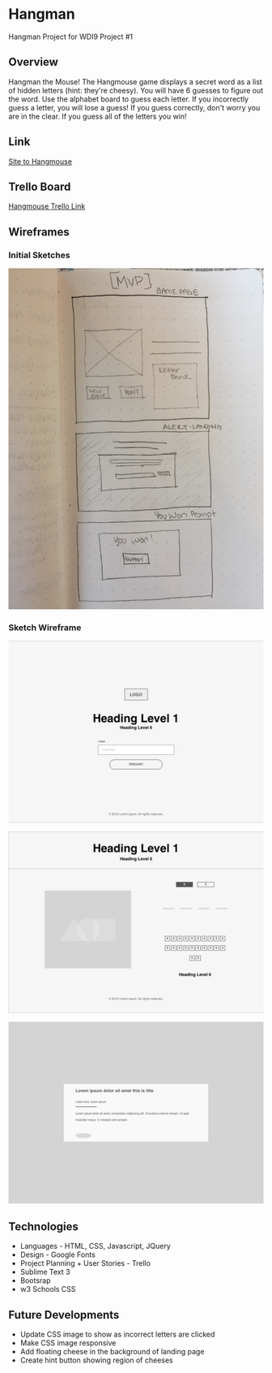 # Hangman
Hangman Project for WDI9 Project #1

## Overview
Hangman the Mouse! The Hangmouse game displays a secret word as a list of hidden letters (hint: they're cheesy). You will have 6 guesses to figure out the word. Use the alphabet board to guess each letter. If you incorrectly guess a letter, you will lose a guess! If you guess correctly, don't worry you are in the clear. If you guess all of the letters you win!

## Link
[Site to Hangmouse](http://hangmouse.bitballoon.com/pages/game)

## Trello Board
[Hangmouse Trello Link](https://trello.com/b/iEa7CHlb/hangman-project-1)

## Wireframes
### Initial Sketches
![Paper Sketch](https://github.com/aylinmarie/Hangman-Project-1/blob/master/images/sketch.JPG "paper sketch")

### Sketch Wireframe
![Landing Page](https://github.com/aylinmarie/Hangman-Project-1/blob/master/images/Landing%20Page.png "Landing page")

![Game Page](https://github.com/aylinmarie/Hangman-Project-1/blob/master/images/Game%20Page.png "Game page")

![Alert Page](https://github.com/aylinmarie/Hangman-Project-1/blob/master/images/Alert%20Page.png "Alert page")

## Technologies 
* Languages - HTML, CSS, Javascript, JQuery
* Design - Google Fonts
* Project Planning + User Stories - Trello
* Sublime Text 3
* Bootsrap
* w3 Schools CSS

## Future Developments

* Update CSS image to show as incorrect letters are clicked
* Make CSS image responsive
* Add floating cheese in the background of landing page
* Create hint button showing region of cheeses
